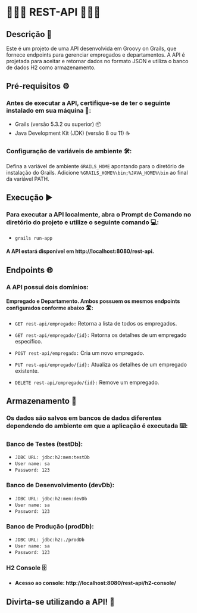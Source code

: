 # 👨‍💼📁 REST-API 📁👩‍💼
## **Descrição 📝**
Este é um projeto de uma API desenvolvida em Groovy on Grails, que fornece endpoints para gerenciar empregados e departamentos. A API é projetada para aceitar e retornar dados no formato JSON e utiliza o banco de dados H2 como armazenamento.

## **Pré-requisitos** ⚙️

### Antes de executar a API, certifique-se de ter o seguinte instalado em sua máquina 🔧:

* Grails (versão 5.3.2 ou superior) 📦
* Java Development Kit (JDK) (versão 8 ou 11) ☕️

### Configuração de variáveis de ambiente 🛠️:

Defina a variável de ambiente `GRAILS_HOME` apontando para o diretório de instalação do Grails.
Adicione `%GRAILS_HOME%\bin;%JAVA_HOME%\bin` ao final da variável PATH.

## Execução ▶️

### Para executar a API localmente, abra o Prompt de Comando no diretório do projeto e utilize o seguinte comando 💻:

* `grails run-app`

#### **A API estará disponível em http://localhost:8080/rest-api.**

## Endpoints 🌐

### A API possui dois domínios: 

#### Empregado e Departamento. Ambos possuem os mesmos endpoints configurados conforme abaixo 🛣️:

* `GET rest-api/empregado:` Retorna a lista de todos os empregados.

* `GET rest-api/empregado/{id}:` Retorna os detalhes de um empregado específico.

* `POST rest-api/empregado:` Cria um novo empregado.

* `PUT rest-api/empregado/{id}:` Atualiza os detalhes de um empregado existente.

* `DELETE rest-api/empregado/{id}:` Remove um empregado.

## Armazenamento 💾

### Os dados são salvos em bancos de dados diferentes dependendo do ambiente em que a aplicação é executada ⌨️:

### Banco de Testes (testDb):

* `JDBC URL: jdbc:h2:mem:testDb`
* `User name: sa`
* `Password: 123`

### Banco de Desenvolvimento (devDb):

* `JDBC URL: jdbc:h2:mem:devDb`
* `User name: sa`
* `Password: 123`

### Banco de Produção (prodDb):

* `JDBC URL: jdbc:h2:./prodDb`
* `User name: sa`
* `Password: 123`

### H2 Console 🗄️

* **Acesso ao console: http://localhost:8080/rest-api/h2-console/**

## Divirta-se utilizando a API! 🚀